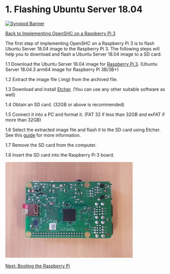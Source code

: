 # 1. Flashing Ubuntu Server 18.04

[![Syropod Banner](https://i.imgur.com/QyMTwG3.jpg "CSIRO Robotics")](https://research.csiro.au/robotics/)

[Back to Implementing OpenSHC on a Raspberry Pi 3](shc_raspi.md)

The first step of implementing OpenSHC on a Raspberry Pi 3 is to flash Ubuntu Server 18.04 image to the Raspberry Pi 3. The following steps will help you to download and flash a Ubuntu Server 18.04 image to a SD card.

1.1 Download the Ubuntu Server 18.04 image for [Raspberry Pi 3](https://wiki.ubuntu.com/ARM/RaspberryPi). (Ubuntu Server 18.04.3 arm64 image for Raspberry Pi 3B/3B+)

1.2 Extract the image file (.img) from the archived file.

1.3 Download and install [Etcher](https://www.balena.io/etcher/). (You can use any other suitable software as well)

1.4 Obtain an SD card. (32GB or above is recommended)

1.5 Connect it into a PC and format it. (FAT 32 if less than 32GB and exFAT if more than 32GB)

1.6 Select the extracted image file and flash it to the SD card using Etcher. See this [guide](https://www.raspberrypi.org/magpi/pi-sd-etcher/) for more information.

1.7 Remove the SD card from the computer.

1.8 Insert the SD card into the Raspberry Pi 3 board.

![raspi_sd_card](media/raspi_sd_card.jpg "Inserting SD card to the Raspberry Pi")

[Next: Booting the Raspberry Pi](shc_raspi_boot_raspi.md)
